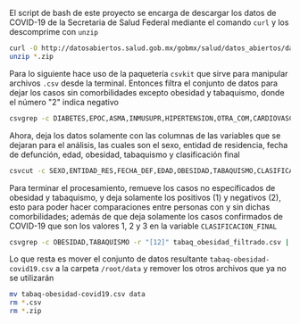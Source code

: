 El script de bash de este proyecto se encarga de descargar los datos de COVID-19 de la Secretaria de Salud Federal mediante el comando ```curl``` y los descomprime con ```unzip```

```bash
curl -O http://datosabiertos.salud.gob.mx/gobmx/salud/datos_abiertos/datos_abiertos_covid19.zip
unzip *.zip
```

Para lo siguiente hace uso de la paquetería ```csvkit``` que sirve para manipular archivos ```.csv``` desde la terminal. Entonces filtra el conjunto de datos para dejar los casos sin comorbilidades excepto obesidad y tabaquismo, donde el número "2" indica negativo 

```bash
csvgrep -c DIABETES,EPOC,ASMA,INMUSUPR,HIPERTENSION,OTRA_COM,CARDIOVASCULAR,RENAL_CRONICA -m "2" *.csv > tabaq_obesidad.csv
```

Ahora, deja los datos solamente con las columnas de las variables que se dejaran para el análisis, las cuales son el sexo, entidad de residencia, fecha de defunción, edad, obesidad, tabaquismo y clasificación final

```bash
csvcut -c SEXO,ENTIDAD_RES,FECHA_DEF,EDAD,OBESIDAD,TABAQUISMO,CLASIFICACION_FINAL tabaq_obesidad.csv > tabaq_obesidad_filtrado.csv
```

Para terminar el procesamiento, remueve los casos no específicados de obesidad y tabaquismo, y deja solamente los positivos (1) y negativos (2), esto para poder hacer comparaciones entre personas con y sin dichas comorbilidades; además de que deja solamente los casos confirmados de COVID-19 que son los valores 1, 2 y 3 en la variable ```CLASIFICACION_FINAL```

```bash
csvgrep -c OBESIDAD,TABAQUISMO -r "[12]" tabaq_obesidad_filtrado.csv | csvgrep -c CLASIFICACION_FINAL -r "[123]" > tabaq-obesidad-covid19.csv
```
Lo que resta es mover el conjunto de datos resultante ```tabaq-obesidad-covid19.csv``` a la carpeta ```/root/data``` y remover los otros archivos que ya no se utilizarán

```bash
mv tabaq-obesidad-covid19.csv data
rm *.csv
rm *.zip
```

